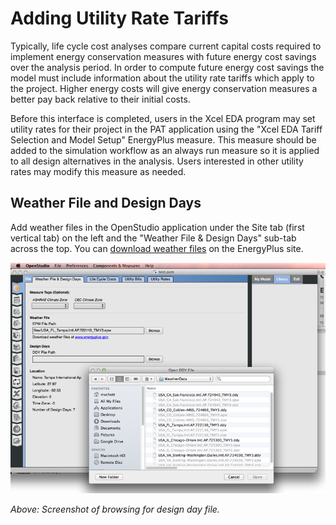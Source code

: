 <h1>Adding Utility Rate Tariffs</h1>
Typically, life cycle cost analyses compare current capital costs required to implement energy conservation measures with future energy cost savings over the analysis period. In order to compute future energy cost savings the model must include information about the utility rate tariffs which apply to the project. Higher energy costs will give energy conservation measures a better pay back relative to their initial costs.

Before this interface is completed, users in the Xcel EDA program may set utility rates for their project in the PAT application using the "Xcel EDA Tariff Selection and Model Setup" EnergyPlus measure. This measure should be added to the simulation workflow as an always run measure so it is applied to all design alternatives in the analysis. Users interested in other utility rates may modify this measure as needed.

## Weather File and Design Days
Add weather files in the OpenStudio application under the Site tab (first vertical tab) on the left and the "Weather File & Design Days" sub-tab across the top. You can [download weather files](http://apps1.eere.energy.gov/buildings/energyplus/) on the EnergyPlus site.

![Open DDY File Dialog](img/run/weather_ddy.png)

*Above: Screenshot of browsing for design day file.*